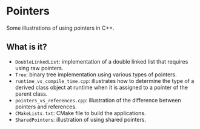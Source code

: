 # Pointers
Some illustrations of using pointers in C++.

## What is it?
* `DoubleLinkedList`: implementation of a double linked list
  that requires using raw pointers.
* `Tree`: binary tree implementation using various types of pointers.
* `runtime_vs_compile_time.cpp`: illustrates how to determine the
  type of a derived class object at runtime when it is assigned to
  a pointer of the parent class.
* `pointers_vs_references.cpp`: illustration of the difference
  between pointers and references.
* `CMakeLists.txt`: CMake file to build the applications.
* `SharedPointers`: illustration of using shared pointers.
